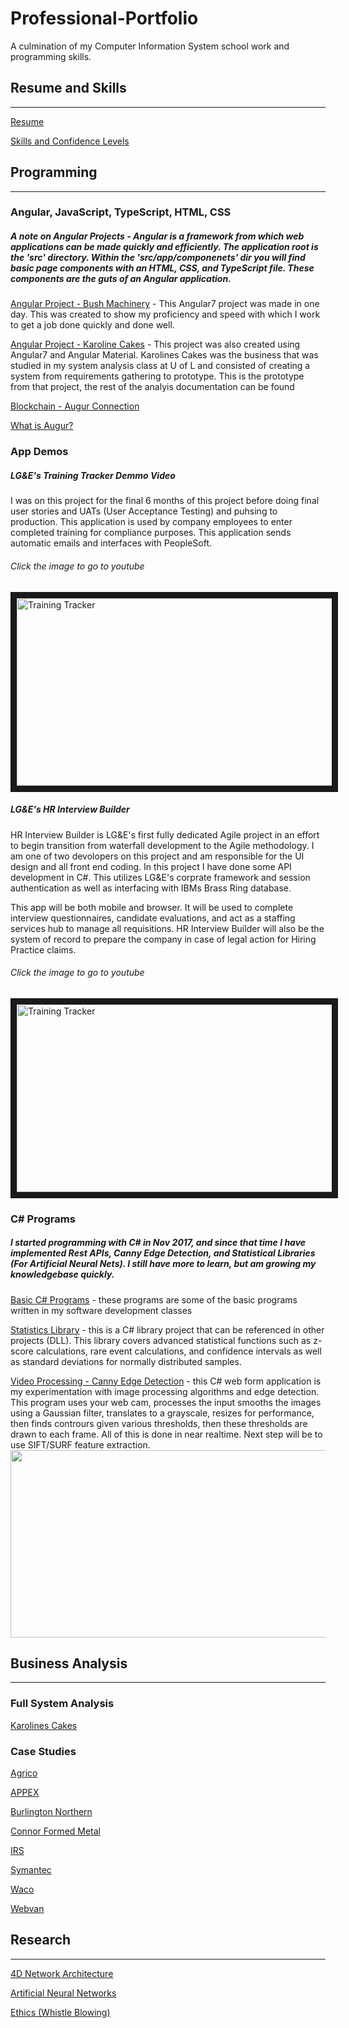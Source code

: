 # Professional-Portfolio
A culmination of my Computer Information System school work and programming skills.

## Resume and Skills
___

[Resume](../master/Resume/Resume%20-%20SinglePage%201.8.2019)

[Skills and Confidence Levels](../master/Resume/Skills)

## Programming
___

### Angular, JavaScript, TypeScript, HTML, CSS
##### A note on Angular Projects - Angular is a framework from which web applications can be made quickly and efficiently. The application root is the 'src' directory. Within the 'src/app/componenets' dir you will find basic page components with an HTML, CSS, and TypeScript file. These components are the guts of an Angular application.

[Angular Project - Bush Machinery](../master/Programming/Angular_Projects/bushMachinery) - This Angular7 project was made in one day. This was created to show my proficiency and speed with which I work to get a job done quickly and done well.

[Angular Project - Karoline Cakes](../master/Programming/Angular_Projects/KarolineCakes) - This project was also created using Angular7 and Angular Material. Karolines Cakes was the business that was studied in my system analysis class at U of L and consisted of creating a system from requirements gathering to prototype. This is the prototype from that project, the rest of the analyis documentation can be found 

[Blockchain - Augur Connection](../master/Programming/augur-node-edited)

<a href="https://www.augur.net/" 
target="_blank">What is Augur?</a>

### App Demos

##### LG&E's Training Tracker Demmo Video
I was on this project for the final 6 months of this project before doing final user stories and UATs (User Acceptance Testing) and puhsing to production. This application is used by company employees to enter completed training for compliance purposes. This application sends automatic emails and interfaces with PeopleSoft. 

###### Click the image to go to youtube
<a href="https://www.youtube.com/watch?v=UU6Q5ZbL8WE" 
target="_blank"><img src="../master/Programming/trainingtracker.jpg" 
alt="Training Tracker" width="600" height="300" border="10" /></a>

##### LG&E's HR Interview Builder
HR Interview Builder is LG&E's first fully dedicated Agile project in an effort to begin transition from waterfall development to the Agile methodology. I am one of two devolopers on this project and am responsible for the UI design and all front end coding. In this project I have done some API development in C#. This utilizes LG&E's corprate framework and session authentication as well as interfacing with IBMs Brass Ring database. 

This app will be both mobile and browser. It will be used to complete interview questionnaires, candidate evaluations, and act as a staffing services hub to manage all requisitions. HR Interview Builder will also be the system of record to prepare the company in case of legal action for Hiring Practice claims.

###### Click the image to go to youtube
<a href="https://www.youtube.com/watch?v=q3goyvmWNBg" 
target="_blank"><img src="../master/Programming/hrib.jpg" 
alt="Training Tracker" width="600" height="300" border="10" /></a>

### C# Programs
##### I started programming with C# in Nov 2017, and since that time I have implemented Rest APIs, Canny Edge Detection, and Statistical Libraries (For Artificial Neural Nets). I still have more to learn, but am growing my knowledgebase quickly.

[Basic C# Programs](../master/Programming/C_Sharp) - these programs are some of the basic programs written in my software development classes

[Statistics Library](../master/Programming/C_Sharp_Statistics_Library) - this is a C# library project that can be referenced in other projects (DLL). This library covers advanced statistical functions such as z-score calculations, rare event calculations, and confidence intervals as well as standard deviations for normally distributed samples.

[Video Processing - Canny Edge Detection](../master/Programming/CannyEdgeDetector) - this C# web form application is my experimentation with image processing algorithms and edge detection. This program uses your web cam, processes the input smooths the images using a Gaussian filter, translates to a grayscale, resizes for performance, then finds contrours given various thresholds, then these thresholds are drawn to each frame. All of this is done in near realtime. Next step will be to use SIFT/SURF feature extraction.
<img src="../master/Programming/cannyProgram.jpg" alt="" height="300px" width="600px" />

## Business Analysis
___
### Full System Analysis

[Karolines Cakes](../master/Business%20Analysis\Karolines%20Cakes)

### Case Studies

[Agrico](../master/Business%20Analysis/Business%20Case%20Studies/Agrico_AMR_Analysis)

[APPEX](../master/Business%20Analysis/Business%20Case%20Studies/APPEX_Analysis)

[Burlington Northern](../master/Business%20Analysis/Business%20Case%20Studies/Burlington_Norther_Analysis)

[Connor Formed Metal](../master/Business%20Analysis/Business%20Case%20Studies/Connor_Formed_Metal_Analysis)

[IRS](../master/Business%20Analysis/Business%20Case%20Studies/IRS_Case_Analysis)

[Symantec](../master/Business%20Analysis/Business%20Case%20Studies/Symantec_Analysis)

[Waco](../master/Business%20Analysis/Business%20Case%20Studies/Waco_Case_Analysis)

[Webvan](../master/Business%20Analysis/Business%20Case%20Studies/Webvan_Analysis)

## Research
___

[4D Network Architecture](../master/Reasearch%20Papers/4D%20Network%20Architecture)

[Artificial Neural Networks](../master/Reasearch%20Papers/Artificial%20Neural%20Networks%20and%20Overfitting)

[Ethics (Whistle Blowing)](../master/Reasearch%20Papers/Ethics%20-%20Whistle%20Blowing)

